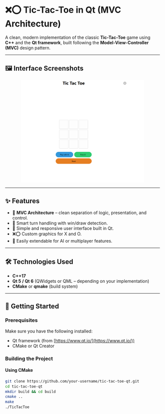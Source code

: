 # ❌⭕ Tic-Tac-Toe in Qt (MVC Architecture)

A clean, modern implementation of the classic **Tic-Tac-Toe** game using **C++** and the **Qt framework**, built following the **Model-View-Controller (MVC)** design pattern.

---

## 🖼️ Interface Screenshots

<div align="center">
  <img src="screenshots/first.jpg" alt="Main Window" width="400"/>
</div>

---

## ✨ Features

- 🔄 **MVC Architecture** – clean separation of logic, presentation, and control.
- 🧠 Smart turn handling with win/draw detection.
- 🎨 Simple and responsive user interface built in Qt.
- ❌⭕ Custom graphics for X and O.
- 🧪 Easily extendable for AI or multiplayer features.

---

## 🛠️ Technologies Used

- **C++17**
- **Qt 5 / Qt 6** (QWidgets or QML – depending on your implementation)
- **CMake** or **qmake** (build system)

---

## 🚀 Getting Started

### Prerequisites

Make sure you have the following installed:

- Qt framework (from [https://www.qt.io/](https://www.qt.io/))
- CMake or Qt Creator

### Building the Project

#### Using CMake

```bash
git clone https://github.com/your-username/tic-tac-toe-qt.git
cd tic-tac-toe-qt
mkdir build && cd build
cmake ..
make
./TicTacToe
